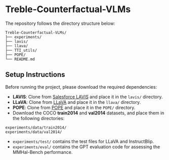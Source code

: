 # Treble-Counterfactual-VLMs
The repository follows the directory structure below:

```
Treble-Counterfactual-VLMs/
├── experiments/
├── lavis/
├── llava/
├── TTI_utils/
├── POPE/
└── README.md
```

## Setup Instructions

Before running the project, please download the required dependencies:

- **LAVIS**: Clone from [Salesforce LAVIS](https://github.com/salesforce/LAVIS/lavis) and place it in the `lavis/` directory.
- **LLaVA**: Clone from [LLaVA](https://github.com/haotian-liu/LLaVA/tree/main/llava) and place it in the `llava/` directory.
- **POPE**: Clone from [POPE](https://github.com/RUCAIBox/POPE) and place it in the `POPE/` directory.
- Download the COCO **train2014** and **val2014** datasets, and place them in the following directories:

```
experiments/data/train2014/
experiments/data/val2014/
```
- `experiments/test/` contains the test files for LLaVA and InstructBlip.
- `experiments/eval/` contains the GPT evaluation code for assessing the MMHal-Bench performance.
